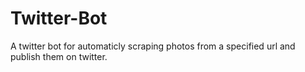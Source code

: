# Twitter-Bot

A twitter bot for automaticly scraping photos from a specified url and publish them on twitter. 
